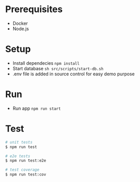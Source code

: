 # Prerequisites
- Docker
- Node.js
# Setup
- Install dependecies `npm install`
- Start database `sh src/scripts/start-db.sh`
- .env file is added in source control for easy demo purpose

# Run

- Run app `npm run start`
# Test

```bash
# unit tests
$ npm run test

# e2e tests
$ npm run test:e2e

# test coverage
$ npm run test:cov
```